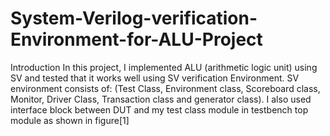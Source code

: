 # System-Verilog-verification-Environment-for-ALU-Project

Introduction 
In this project, I implemented ALU (arithmetic logic unit) using SV and tested that it works well using SV verification Environment. SV environment consists of: (Test Class, Environment class, Scoreboard class, Monitor, Driver Class, Transaction class and generator class). I also used interface block between DUT and my test class module in testbench top module as shown in figure[1]
